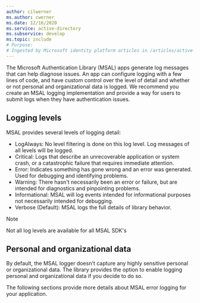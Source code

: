 ```yaml
---
author: cilwerner
ms.author: cwerner
ms.date: 12/16/2020
ms.service: active-directory
ms.subservice: develop
ms.topic: include
# Purpose:
# Ingested by Microsoft identity platform articles in /articles/active-directory/develop/* that document error logging for the different platforms.
---
```

The Microsoft Authentication Library (MSAL) apps generate log messages that can help diagnose issues. An app can configure logging with a few lines of code, and have custom control over the level of detail and whether or not personal and organizational data is logged. We recommend you create an MSAL logging implementation and provide a way for users to submit logs when they have authentication issues.

## Logging levels

MSAL provides several levels of logging detail:

- LogAlways: No level filtering is done on this log level. Log messages of all levels will be logged.
- Critical: Logs that describe an unrecoverable application or system crash, or a catastrophic failure that requires immediate attention.
- Error: Indicates something has gone wrong and an error was generated. Used for debugging and identifying problems.
- Warning: There hasn't necessarily been an error or failure, but are intended for diagnostics and pinpointing problems.
- Informational: MSAL will log events intended for informational purposes not necessarily intended for debugging.
- Verbose (Default): MSAL logs the full details of library behavior.

> [!NOTE]
> Not all log levels are available for all MSAL SDK's

## Personal and organizational data

By default, the MSAL logger doesn't capture any highly sensitive personal or organizational data. The library provides the option to enable logging personal and organizational data if you decide to do so.

The following sections provide more details about MSAL error logging for your application.
